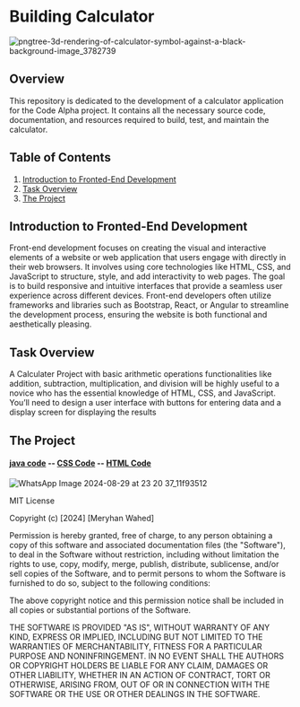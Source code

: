 # Building Calculator

![pngtree-3d-rendering-of-calculator-symbol-against-a-black-background-image_3782739](https://github.com/user-attachments/assets/407af1a9-69d2-46ba-9283-06282614d12f)



## Overview

This repository is dedicated to the development of a calculator application for the Code Alpha project. It contains all the necessary source code, documentation, and resources required to build, test, and maintain the calculator.

## Table of Contents

1. [Introduction to Fronted-End Development](#Introduction-to-Fronted-End-Development)
2. [Task Overview](#Task-Overview)
3. [The Project](#The-Project)
 

## Introduction to Fronted-End Development

Front-end development focuses on creating the visual and interactive elements of a website or web application that users engage with directly in their web browsers. It involves using core technologies like HTML, CSS, and JavaScript to structure, style, and add interactivity to web pages. The goal is to build responsive and intuitive interfaces that provide a seamless user experience across different devices. Front-end developers often utilize frameworks and libraries such as Bootstrap, React, or Angular to streamline the development process, ensuring the website is both functional and aesthetically pleasing.

## Task Overview

A Calculater Project with basic arithmetic operations functionalities like addition, subtraction, multiplication, and division will be highly useful to a novice who has the essential knowledge of HTML, CSS, and JavaScript. You’ll need to design a user interface with buttons for entering data and a display screen for displaying the results

## The Project

  #### [java code](java_code/code)      --     [CSS Code](css_code/code)     --      [HTML Code](html_code/code)

  ![WhatsApp Image 2024-08-29 at 23 20 37_11f93512](https://github.com/user-attachments/assets/ac4045ad-7573-4ee3-b163-837d22c76257)


MIT License

Copyright (c) [2024] [Meryhan Wahed]

Permission is hereby granted, free of charge, to any person obtaining a copy
of this software and associated documentation files (the "Software"), to deal
in the Software without restriction, including without limitation the rights
to use, copy, modify, merge, publish, distribute, sublicense, and/or sell
copies of the Software, and to permit persons to whom the Software is
furnished to do so, subject to the following conditions:

The above copyright notice and this permission notice shall be included in all
copies or substantial portions of the Software.

THE SOFTWARE IS PROVIDED "AS IS", WITHOUT WARRANTY OF ANY KIND, EXPRESS OR
IMPLIED, INCLUDING BUT NOT LIMITED TO THE WARRANTIES OF MERCHANTABILITY,
FITNESS FOR A PARTICULAR PURPOSE AND NONINFRINGEMENT. IN NO EVENT SHALL THE
AUTHORS OR COPYRIGHT HOLDERS BE LIABLE FOR ANY CLAIM, DAMAGES OR OTHER
LIABILITY, WHETHER IN AN ACTION OF CONTRACT, TORT OR OTHERWISE, ARISING FROM,
OUT OF OR IN CONNECTION WITH THE SOFTWARE OR THE USE OR OTHER DEALINGS IN THE
SOFTWARE.
